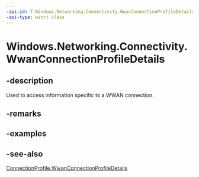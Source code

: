 ```yaml
---
-api-id: T:Windows.Networking.Connectivity.WwanConnectionProfileDetails
-api-type: winrt class
---
```


<!-- Class syntax.
public class WwanConnectionProfileDetails : Windows.Networking.Connectivity.IWwanConnectionProfileDetails
-->

# Windows.Networking.Connectivity.WwanConnectionProfileDetails

## -description
Used to access information specific to a WWAN connection.

## -remarks

## -examples

## -see-also
[ConnectionProfile.WwanConnectionProfileDetails](https://docs.microsoft.com/en-us/uwp/api/windows.networking.connectivity.connectionprofile#Windows_Networking_Connectivity_ConnectionProfile_WwanConnectionProfileDetails)